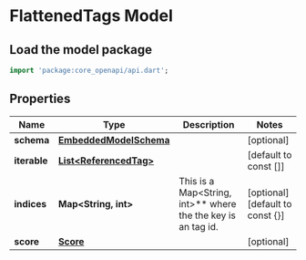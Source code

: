 # FlattenedTags Model

## Load the model package
```dart
import 'package:core_openapi/api.dart';
```

## Properties
Name | Type | Description | Notes
------------ | ------------- | ------------- | -------------
**schema** | [**EmbeddedModelSchema**](EmbeddedModelSchema) |  | [optional] 
**iterable** | [**List\<ReferencedTag\>**](ReferencedTag) |  | [default to const []]
**indices** | **Map\<String, int\>** | This is a Map\<String, int\>** where the the key is an tag id. | [optional] [default to const {}]
**score** | [**Score**](Score) |  | [optional] 




